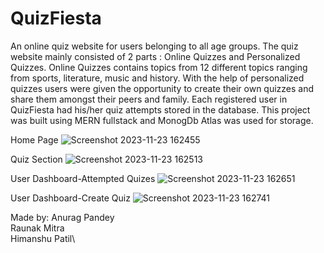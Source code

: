 # QuizFiesta


An online quiz website for users belonging to all age groups. The quiz website mainly consisted of 2 parts :
Online Quizzes and Personalized Quizzes. Online Quizzes contains topics from 12 different topics ranging from sports, literature, music and history. 
With the help of personalized quizzes users were given the opportunity to create their own quizzes and share them amongst their peers and family. 
Each registered user in QuizFiesta had his/her quiz attempts stored in the database. This project was built using MERN fullstack and MonogDb Atlas was used for storage.

Home Page
![Screenshot 2023-11-23 162455](https://github.com/anurag-p15/QuizFiesta/assets/108535343/d734e756-c9fa-4fc2-beb5-62b74b56683c)

Quiz Section
![Screenshot 2023-11-23 162513](https://github.com/anurag-p15/QuizFiesta/assets/108535343/570219f5-e4fd-4e3e-81c7-5d45021b8483)

User Dashboard-Attempted Quizes
![Screenshot 2023-11-23 162651](https://github.com/anurag-p15/QuizFiesta/assets/108535343/76585a58-14ab-4c6f-a915-0c4a8b0303f9)

User Dashboard-Create Quiz
![Screenshot 2023-11-23 162741](https://github.com/anurag-p15/QuizFiesta/assets/108535343/f33ffd28-9af8-4ddf-870c-f3bcc5ad64af)


Made by:
Anurag Pandey\
Raunak Mitra\
Himanshu Patil\
